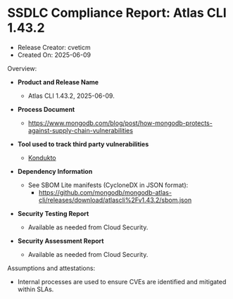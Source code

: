 SSDLC Compliance Report: Atlas CLI 1.43.2
=================================================================

- Release Creator: cveticm
- Created On:       2025-06-09

Overview:

- **Product and Release Name**
    - Atlas CLI 1.43.2, 2025-06-09.

- **Process Document**
  - https://www.mongodb.com/blog/post/how-mongodb-protects-against-supply-chain-vulnerabilities

- **Tool used to track third party vulnerabilities**
  - [Kondukto](https://arcticglow.kondukto.io/)

- **Dependency Information**
  - See SBOM Lite manifests (CycloneDX in JSON format):
      - https://github.com/mongodb/mongodb-atlas-cli/releases/download/atlascli%2Fv1.43.2/sbom.json

- **Security Testing Report**
  - Available as needed from Cloud Security.

- **Security Assessment Report**
  - Available as needed from Cloud Security.

Assumptions and attestations:

- Internal processes are used to ensure CVEs are identified and mitigated within SLAs.
